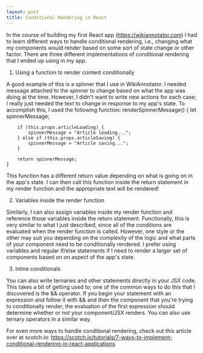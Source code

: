 ```yaml
---
layout: post
title: Conditional Rendering in React
---
```

In the course of building my first React app (https://wikiannotator.com) I had to learn different ways to handle conditional rendering, i.e., changing what my components would render based on some sort of state change or other factor. There are three different implementations of conditional rendering that I ended up using in my app.

1. Using a function to render content conditionally

A good example of this is a spinner that I use in WikiAnnotator. I needed message attached to the spinner to change based on what the app was doing at the time. However, I didn't want to write new actions for each case; I really just needed the text to change in response to my app's state. To accomplish this, I used the following function:
	renderSpinnerMessage() {
		let spinnerMessage;

		if (this.props.articleLoading) {
			spinnerMessage = "Article loading...";
		} else if (this.props.articleSaving) {
			spinnerMessage = "Article saving...";
		}

		return spinnerMessage;
	}
This function has a different return value depending on what is going on in the app's state. I can then call this function inside the return statement in my render function and the appropriate text will be rendered!

2. Variables inside the render function

Similarly, I can also assign variables inside my render function and reference those variables inside the return statement. Functionally, this is very similar to what I just described, since all of the conditions are evaluated when the render function is called. However, one style or the other may suit you depending on the complexity of the logic and what parts of your component need to be conditionally rendered. I prefer using variables and regular if/else statements if I need to render a larger set of components based on on aspect of the app's state.

3. Inline conditionals

You can also write ternaries and other statements directly in your JSX code. This takes a bit of getting used to; one of the common ways to do this that I discovered is the && operator. If you begin your statement with an expression and follow it with && and then the component that you're trying to conditionally render, the evaluation of the first expression should determine whether or not your component/JSX renders. You can also use ternary operators in a similar way. 

For even more ways to handle conditional rendering, check out this article over at scotch.io: https://scotch.io/tutorials/7-ways-to-implement-conditional-rendering-in-react-applications
